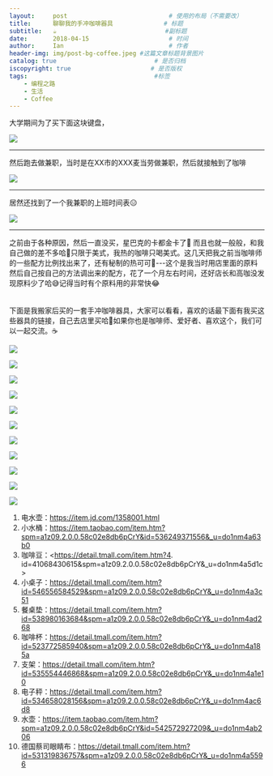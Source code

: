 ```yaml
---
layout:     post             				# 使用的布局（不需要改）
title:      聊聊我的手冲咖啡器具          	# 标题 
subtitle:   ☕️ 					  			#副标题
date:       2018-04-15  					# 时间
author:     Ian                  			# 作者
header-img: img/post-bg-coffee.jpeg	#这篇文章标题背景图片
catalog: true                        	# 是否归档
iscopyright: true                      # 是否版权
tags:                              		#标签
    - 编程之路
    - 生活
    - Coffee
---
```





大学期间为了买下面这块键盘，

![](https://ws4.sinaimg.cn/large/006tNc79gy1fqdr0waw0xj30sg0lc404.jpg)

***

然后跑去做兼职，当时是在XX市的XXX麦当劳做兼职，然后就接触到了咖啡


![](https://ws3.sinaimg.cn/large/006tNc79gy1fqdqz86nrzj30hs0qoq3t.jpg)

***
居然还找到了一个我兼职的上班时间表😑


![](https://ws1.sinaimg.cn/large/006tNc79gy1fqdr1ynjefj30sg0lc0ul.jpg)

***

之前由于各种原因，然后一直没买，星巴克的卡都金卡了🌚 而且也就一般般，和我自己做的差不多哈🤭只限于美式，我热的咖啡只喝美式。这几天把我之前当咖啡师的一些配方比例找出来了，还有秘制的热可可🤪---这个是我当时用店里面的原料然后自己按自己的方法调出来的配方，花了一个月左右时间，还好店长和高咖没发现原料少了哈😅记得当时有个原料用的非常快😂<br>
<br>
<br>
下面是我搬家后买的一套手冲咖啡器具，大家可以看看，喜欢的话最下面有我买这些器具的链接，自己去店里买哈🎃如果你也是咖啡师、爱好者、喜欢这个，我们可以一起交流。☕️


![](https://ws1.sinaimg.cn/large/006tNc79gy1fqdr2w54i8j30lc0sgwfz.jpg)

![](https://ws2.sinaimg.cn/large/006tNc79gy1fqdqz8ows6j30sg0lc0ul.jpg)

![](https://ws4.sinaimg.cn/large/006tNc79gy1fqdr0x60lej30sg0lcq4x.jpg)

![](https://ws1.sinaimg.cn/large/006tNc79gy1fqdr0wpdq5j30lc0sgmxy.jpg)

![](https://ws3.sinaimg.cn/large/006tNc79gy1fqdr1j1cyij30sg0lcwg8.jpg)

![](https://ws2.sinaimg.cn/large/006tNc79gy1fqdr1ijnpij30sg0lcacp.jpg)

![](https://ws3.sinaimg.cn/large/006tNc79gy1fqdr1hzk22j30sg0lcmz2.jpg)

![](https://ws1.sinaimg.cn/large/006tNc79gy1fqdr22k9pfj30lc0sgtaj.jpg)

![](https://ws2.sinaimg.cn/large/006tNc79gy1fqdr1z6rkzj30lc0sgtaj.jpg)

![](https://ws1.sinaimg.cn/large/006tNc79gy1fqdr2xc6d5j30sg0lctak.jpg)

![](https://ws2.sinaimg.cn/large/006tNc79gy1fqdr2wrwyej30sg0lcmz0.jpg)


1. 电水壶：<https://item.jd.com/1358001.html>
2. 小水桶：<https://item.taobao.com/item.htm?spm=a1z09.2.0.0.58c02e8db6pCrY&id=536249371556&_u=do1nm4a63b0>
3. 咖啡豆：<https://detail.tmall.com/item.htm?4. id=41068430615&spm=a1z09.2.0.0.58c02e8db6pCrY&_u=do1nm4a5d1c>
4. 小桌子：<https://detail.tmall.com/item.htm?id=546556584529&spm=a1z09.2.0.0.58c02e8db6pCrY&_u=do1nm4a3c51>
5. 餐桌垫：<https://detail.tmall.com/item.htm?id=538980163684&spm=a1z09.2.0.0.58c02e8db6pCrY&_u=do1nm4ad268>
6. 咖啡杯：<https://detail.tmall.com/item.htm?id=523772585940&spm=a1z09.2.0.0.58c02e8db6pCrY&_u=do1nm4a185a>
7. 支架：<https://detail.tmall.com/item.htm?id=535554446868&spm=a1z09.2.0.0.58c02e8db6pCrY&_u=do1nm4a1e10>
8. 电子秤：<https://detail.tmall.com/item.htm?id=534658028156&spm=a1z09.2.0.0.58c02e8db6pCrY&_u=do1nm4ac6d8>
9. 水壶：<https://item.taobao.com/item.htm?spm=a1z09.2.0.0.58c02e8db6pCrY&id=542572927209&_u=do1nm4ab206>
10. 德国蔡司眼睛布：<https://detail.tmall.com/item.htm?id=531319836757&spm=a1z09.2.0.0.58c02e8db6pCrY&_u=do1nm4a5596>







